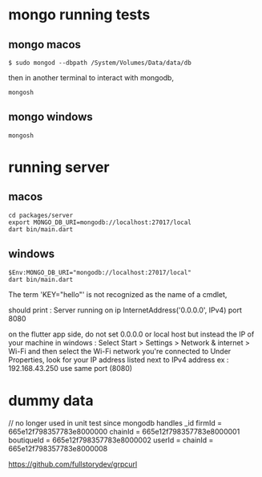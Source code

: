 # mongo running tests
## mongo macos
``` shell
$ sudo mongod --dbpath /System/Volumes/Data/data/db
```
then in another terminal to interact with mongodb, 
``` shell
mongosh
```

## mongo windows
```shell
mongosh
```

# running server
## macos
``` shell
cd packages/server
export MONGO_DB_URI=mongodb://localhost:27017/local
dart bin/main.dart
```

## windows
``` shell
$Env:MONGO_DB_URI="mongodb://localhost:27017/local"
dart bin/main.dart
```

The term 'KEY="hello"' is not recognized as the name of a cmdlet,

should print : Server running on ip InternetAddress('0.0.0.0', IPv4) port 8080

on the flutter app side, do not set 0.0.0.0 or local host but instead the IP of your machine
in windows : 
Select Start > Settings > Network & internet > Wi-Fi and then select the Wi-Fi network you're connected to
Under Properties, look for your IP address listed next to IPv4 address
ex : 192.168.43.250
use same port (8080)


# dummy data
// no longer used in unit test since mongodb handles _id
firmId = 665e12f798357783e8000000
chainId = 665e12f798357783e8000001
boutiqueId = 665e12f798357783e8000002
userId = chainId = 665e12f798357783e8000008


https://github.com/fullstorydev/grpcurl